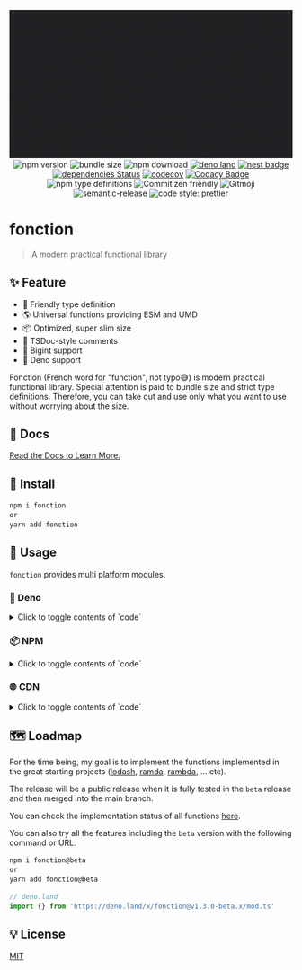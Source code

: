 <div align="center">

![logo image](docs/public/icon.gif)
![npm version](https://img.shields.io/npm/v/fonction.svg?style=flat)
![bundle size](https://img.shields.io/bundlephobia/min/fonction)
![npm download](https://img.shields.io/npm/dw/fonction?color=blue)
[![deno land](http://img.shields.io/badge/available%20on-deno.land/x-lightgrey.svg?logo=deno&labelColor=black)](https://deno.land/x/fonction)
[![nest badge](https://nest.land/badge.svg)](https://nest.land/package/fonction)
[![dependencies Status](https://status.david-dm.org/gh/TomokiMiyauci/fonction.svg)](https://david-dm.org/TomokiMiyauci/fonction)
[![codecov](https://codecov.io/gh/TomokiMiyauci/fonction/branch/main/graph/badge.svg?token=SPAi5Pv2wd)](https://codecov.io/gh/TomokiMiyauci/fonction)
[![Codacy Badge](https://app.codacy.com/project/badge/Grade/f43b1c317e11445399d85ce6efc06504)](https://www.codacy.com/gh/TomokiMiyauci/fonction/dashboard?utm_source=github.com&utm_medium=referral&utm_content=TomokiMiyauci/fonction&utm_campaign=Badge_Grade)
![npm type definitions](https://img.shields.io/npm/types/arithmetic4)
![Commitizen friendly](https://img.shields.io/badge/commitizen-friendly-brightgreen.svg)
![Gitmoji](https://img.shields.io/badge/gitmoji-%20😜%20😍-FFDD67.svg?style=flat)
![semantic-release](https://img.shields.io/badge/%20%20%F0%9F%93%A6%F0%9F%9A%80-semantic--release-e10079.svg)
![code style: prettier](https://img.shields.io/badge/code_style-prettier-ff69b4.svg)

</div>

# fonction

> A modern practical functional library

## :sparkles: Feature

- :green_heart: Friendly type definition
- :earth_americas: Universal functions providing ESM and UMD
- :package: Optimized, super slim size
- :page_facing_up: TSDoc-style comments
- :1234: Bigint support
- 🦕 Deno support

Fonction (French word for "function", not typo:sweat_smile:) is modern practical functional library.
Special attention is paid to bundle size and strict type definitions. Therefore, you can take out and use only what you want to use without worrying about the size.

## 📝 Docs

[Read the Docs to Learn More.](https://tomokimiyauci.github.io/fonction/)

## :truck: Install

```bash
npm i fonction
or
yarn add fonction
```

## :dizzy: Usage

`fonction` provides multi platform modules.

### 🦕 Deno

<details>
<summary>Click to toggle contents of `code` </summary>

#### deno.land

```ts
import { add } from 'https://deno.land/x/fonction@v1.3.0/mod.ts'

add(1, 2) // 3
```

#### nest.land

```ts
import { add } from 'https://deno.land/x/fonction@v1.3.0/mod.ts'

add(1, 2) // 3
```

</details>

### :package: NPM

<details>
<summary>Click to toggle contents of `code` </summary>

#### ESM

```ts
import { add } from 'fonction'

add(1, 2) // 3
```

#### UMD

```ts
const { add } = require('fonction')

add(1, 2) // 3
```

</details>

### :globe_with_meridians: CDN

<details>
<summary>Click to toggle contents of `code` </summary>

#### ESM

```html
<script type="module">
  import { add } from 'https://unpkg.com/fonction?module'
  console.log(add(1, 2)) // 3
</script>
```

#### UMD

```html
<script src="https://unpkg.com/fonction"></script>

<script>
  console.log(F.add(1, 2)) // 3
</script>
```

</details>

## :world_map: Loadmap

For the time being, my goal is to implement the functions implemented in the great starting projects ([lodash](https://github.com/lodash/lodash), [ramda](https://github.com/ramda/ramda), [rambda](https://github.com/ramda/ramda), ... etc).

The release will be a public release when it is fully tested in the `beta` release and then merged into the main branch.

You can check the implementation status of all functions [here](https://tomokimiyauci.github.io/fonction/api/).

You can also try all the features including the `beta` version with the following command or URL.

```bash
npm i fonction@beta
or
yarn add fonction@beta
```

```ts
// deno.land
import {} from 'https://deno.land/x/fonction@v1.3.0-beta.x/mod.ts'
```

## :bulb: License

[MIT](./LICENSE)
